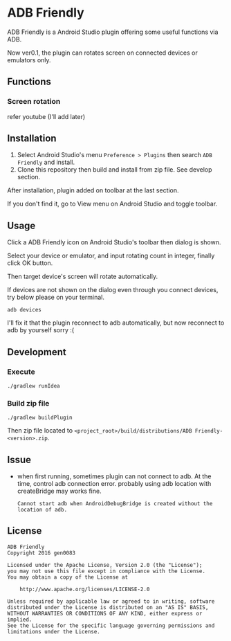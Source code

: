 ADB Friendly
===

ADB Friendly is a Android Studio plugin offering some useful functions via ADB.

Now ver0.1, the plugin can rotates screen on connected devices or emulators only.

## Functions

### Screen rotation

refer youtube (I'll add later)

## Installation

1. Select Android Studio's menu `Preference > Plugins` then search `ADB Friendly` and install.
1. Clone this repository then build and install from zip file. See develop section.

After installation, plugin added on toolbar at the last section.

If you don't find it, go to View menu on Android Studio and toggle toolbar.

## Usage

Click a ADB Friendly icon on Android Studio's toolbar then dialog is shown.

Select your device or emulator, and input rotating count in integer, finally click OK button.

Then target device's screen will rotate automatically.

If devices are not shown on the dialog even through you connect devices, try below please on your terminal.

```
adb devices
```

I'll fix it that the plugin reconnect to adb automatically, but now reconnect to adb by yourself sorry :(

## Development

### Execute

`./gradlew runIdea`

### Build zip file

`./gradlew buildPlugin`

Then zip file located to `<project_root>/build/distributions/ADB Friendly-<version>.zip`.

## Issue

+ when first running, sometimes plugin can not connect to adb.
  At the time, control adb connection error. probably using adb location with createBridge may works fine.

  `Cannot start adb when AndroidDebugBridge is created without the location of adb.`

## License

```
ADB Friendly
Copyright 2016 gen0083

Licensed under the Apache License, Version 2.0 (the "License");
you may not use this file except in compliance with the License.
You may obtain a copy of the License at

    http://www.apache.org/licenses/LICENSE-2.0

Unless required by applicable law or agreed to in writing, software
distributed under the License is distributed on an "AS IS" BASIS,
WITHOUT WARRANTIES OR CONDITIONS OF ANY KIND, either express or implied.
See the License for the specific language governing permissions and
limitations under the License.
```